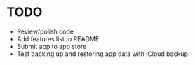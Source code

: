 # TODO

- Review/polish code
- Add features list to README
- Submit app to app store
- Test backing up and restoring app data with iCloud backup
